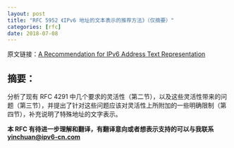 ```yaml
---
layout: post
title: "RFC 5952 《IPv6 地址的文本表示的推荐方法》（仅摘要）"
categories: [rfc]
date: 2018-07-08
---
```


原文链接：[A Recommendation for IPv6 Address Text Representation](https://tools.ietf.org/html/rfc5952)

## 摘要：
分析了现有 RFC 4291 中几个要求的灵活性（第二节），以及这些灵活性带来的问题（第三节），并提出了针对这些问题应该对灵活性上所附加的一些明确限制（第四节），补充说明了特殊地址的文字表示。

**本 RFC 有待进一步理解和翻译，有翻译意向或者想表示支持的可以与我联系 yinchuan@ipv6-cn.com**